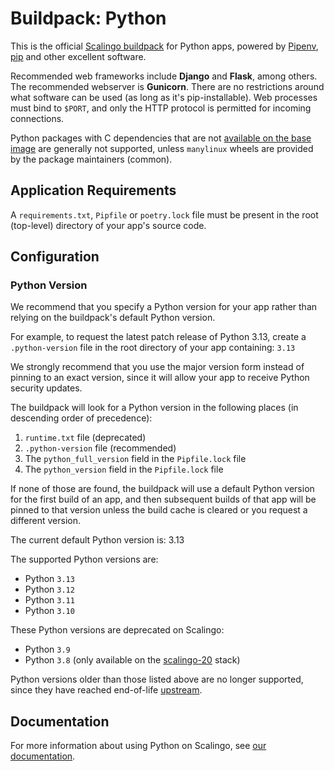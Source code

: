 # Buildpack: Python

This is the official [Scalingo buildpack](https://doc.scalingo.com/buildpacks)
for Python apps, powered by [Pipenv](https://docs.pipenv.org/), [pip](https://pip.pypa.io/)
and other excellent software.

Recommended web frameworks include **Django** and **Flask**, among others. The
recommended webserver is **Gunicorn**. There are no restrictions around what
software can be used (as long as it's pip-installable). Web processes must bind
to `$PORT`, and only the HTTP protocol is permitted for incoming connections.

Python packages with C dependencies that are not [available on the base image](https://doc.scalingo.com/platform/internals/stacks/stacks)
are generally not supported, unless `manylinux` wheels are provided by the
package maintainers (common).

## Application Requirements

A `requirements.txt`, `Pipfile` or `poetry.lock` file must be present in the
root (top-level) directory of your app's source code.

## Configuration

### Python Version

We recommend that you specify a Python version for your app rather than relying
on the buildpack's default Python version.

For example, to request the latest patch release of Python 3.13, create a
`.python-version` file in the root directory of your app containing: `3.13`

We strongly recommend that you use the major version form instead of pinning to
an exact version, since it will allow your app to receive Python security
updates.

The buildpack will look for a Python version in the following places (in
descending order of precedence):

1. `runtime.txt` file (deprecated)
2. `.python-version` file (recommended)
3. The `python_full_version` field in the `Pipfile.lock` file
4. The `python_version` field in the `Pipfile.lock` file

If none of those are found, the buildpack will use a default Python version for
the first build of an app, and then subsequent builds of that app will be
pinned to that version unless the build cache is cleared or you request a
different version.

The current default Python version is: 3.13

The supported Python versions are:

- Python `3.13`
- Python `3.12`
- Python `3.11`
- Python `3.10`

These Python versions are deprecated on Scalingo:

- Python `3.9`
- Python `3.8` (only available on the [scalingo-20](https://doc.scalingo.com/platform/internals/stacks/scalingo-20-stack) stack)

Python versions older than those listed above are no longer supported, since
they have reached end-of-life [upstream](https://devguide.python.org/versions/#supported-versions).

## Documentation

For more information about using Python on Scalingo, see [our documentation](https://doc.scalingo.com/languages/python/start).
